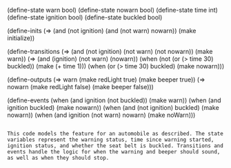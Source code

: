 (define-state warn bool)
(define-state nowarn bool)
(define-state time int)
(define-state ignition bool)
(define-state buckled bool)

(define-inits
  (=> (and (not ignition) (and (not warn) nowarn)) (make initialize))

(define-transitions
  (=> (and (not ignition) (not warn) (not nowarn)) (make warn))
  (=> (and (ignition) (not warn) (nowarn)) 
      (when (not (or (> time 30) buckled))
          (make (+ time 1)))
      (when (or (> time 30) buckled)
          (make nowarn)))

(define-outputs
  (=> warn (make redLight true) (make beeper true))
  (=> nowarn (make redLight false) (make beeper false)))

(define-events
  (when (and ignition (not buckled)) (make warn))
  (when (and ignition buckled) (make nowarn))
  (when (and (not ignition) buckled) (make nowarn))
  (when (and ignition (not warn) nowarn) (make noWarn)))
```

This code models the feature for an automobile as described. The state variables represent the warning status, time since warning started, ignition status, and whether the seat belt is buckled. Transitions and events handle the logic for when the warning and beeper should sound, as well as when they should stop.